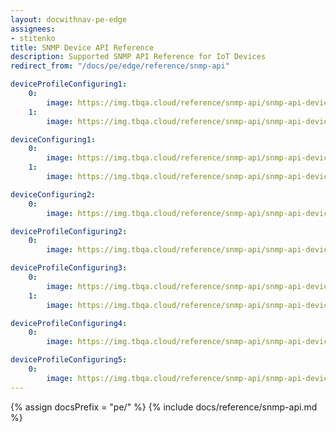 ```yaml
---
layout: docwithnav-pe-edge
assignees:
- stitenko 
title: SNMP Device API Reference 
description: Supported SNMP API Reference for IoT Devices
redirect_from: "/docs/pe/edge/reference/snmp-api"

deviceProfileConfiguring1:
    0:
        image: https://img.tbqa.cloud/reference/snmp-api/snmp-api-device-profile-configuring-1-pe.png
    1:
        image: https://img.tbqa.cloud/reference/snmp-api/snmp-api-device-profile-configuring-2-pe.png

deviceConfiguring1:
    0:
        image: https://img.tbqa.cloud/reference/snmp-api/snmp-api-device-configuring-1-pe.png
    1:
        image: https://img.tbqa.cloud/reference/snmp-api/snmp-api-device-configuring-2-pe.png

deviceConfiguring2:
    0:
        image: https://img.tbqa.cloud/reference/snmp-api/snmp-api-device-configuring-3-pe.png

deviceProfileConfiguring2:
    0:
        image: https://img.tbqa.cloud/reference/snmp-api/snmp-api-device-profile-configuring-3-pe.png

deviceProfileConfiguring3:
    0:
        image: https://img.tbqa.cloud/reference/snmp-api/snmp-api-device-profile-configuring-4.1-pe.png
    1:
        image: https://img.tbqa.cloud/reference/snmp-api/snmp-api-device-profile-configuring-4.2-pe.png

deviceProfileConfiguring4:
    0:
        image: https://img.tbqa.cloud/reference/snmp-api/snmp-api-device-profile-configuring-5-pe.png

deviceProfileConfiguring5:
    0:
        image: https://img.tbqa.cloud/reference/snmp-api/snmp-api-device-profile-configuring-6-pe.png
---
```


{% assign docsPrefix = "pe/" %}
{% include docs/reference/snmp-api.md %}